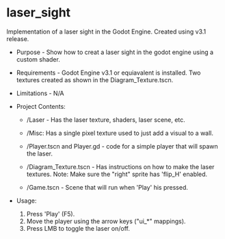 # laser_sight
Implementation of a laser sight in the Godot Engine.  Created using v3.1 release.

- Purpose - Show how to creat a laser sight in the godot engine using a custom shader.

- Requirements - Godot Engine v3.1 or equiavalent is installed. Two textures created as shown in the Diagram_Texture.tscn.

- Limitations - N/A

- Project Contents:
  - /Laser - Has the laser texture, shaders, laser scene, etc.

  - /Misc: Has a single pixel texture used to just add a visual to a wall.

  - /Player.tscn and Player.gd - code for a simple player that will spawn the laser.

  - /Diagram_Texture.tscn - Has instructions on how to make the laser textures. Note: Make sure the "right" sprite has 'flip_H' enabled.

  - /Game.tscn - Scene that will run when 'Play' his pressed.

 - Usage:
   1. Press 'Play' (F5).
   2. Move the player using the arrow keys ("ui_*" mappings).  
   3. Press LMB to toggle the laser on/off.
 
